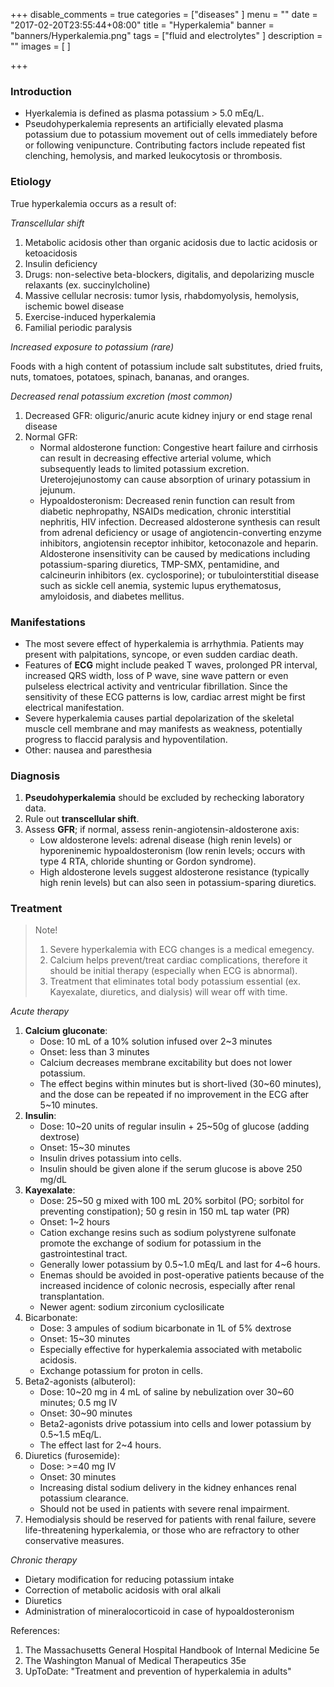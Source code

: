 +++
disable_comments = true
categories = ["diseases"
]
menu = ""
date = "2017-02-20T23:55:44+08:00"
title = "Hyperkalemia"
banner = "banners/Hyperkalemia.png"
tags = ["fluid and electrolytes"
]
description = ""
images = [
]

+++
### Introduction
- Hyerkalemia is defined as plasma potassium > 5.0 mEq/L.
- Pseudohyperkalemia represents an artificially elevated plasma potassium due to potassium movement out of cells immediately before or following venipuncture. Contributing factors include repeated fist clenching, hemolysis, and marked leukocytosis or thrombosis.

<!--more-->
### Etiology
True hyperkalemia occurs as a result of:

_Transcellular shift_

1. Metabolic acidosis other than organic acidosis due to lactic acidosis or ketoacidosis
2. Insulin deficiency
3. Drugs: non-selective beta-blockers, digitalis, and depolarizing muscle relaxants (ex. succinylcholine)
4. Massive cellular necrosis: tumor lysis, rhabdomyolysis, hemolysis, ischemic bowel disease
5. Exercise-induced hyperkalemia
6. Familial periodic paralysis

_Increased exposure to potassium (rare)_

Foods with a high content of potassium include salt substitutes, dried fruits, nuts, tomatoes, potatoes, spinach, bananas, and oranges.

_Decreased renal potassium excretion (most common)_

1. Decreased GFR: oliguric/anuric acute kidney injury or end stage renal disease
2. Normal GFR: 
    - Normal aldosterone function: Congestive heart failure and cirrhosis can result in decreasing effective arterial volume, which subsequently leads to limited potassium excretion. Ureterojejunostomy can cause absorption of urinary potassium in jejunum.
    - Hypoaldosteronism: Decreased renin function can result from diabetic nephropathy, NSAIDs medication, chronic interstitial nephritis, HIV infection. Decreased aldosterone synthesis can result from adrenal deficiency or usage of angiotencin-converting enzyme inhibitors, angiotensin receptor inhibitor, ketoconazole and heparin. Aldosterone insensitivity can be caused by medications including potassium-sparing diuretics, TMP-SMX, pentamidine, and calcineurin inhibitors (ex. cyclosporine); or tubulointerstitial disease such as sickle cell anemia, systemic lupus erythematosus, amyloidosis, and diabetes mellitus.

### Manifestations
- The most severe effect of hyperkalemia is arrhythmia. Patients may present with palpitations, syncope, or even sudden cardiac death.
- Features of **ECG** might include peaked T waves, prolonged PR interval, increased QRS width, loss of P wave, sine wave pattern or even pulseless electrical activity and ventricular fibrillation. Since the sensitivity of these ECG patterns is low, cardiac arrest might be first electrical manifestation.
- Severe hyperkalemia causes partial depolarization of the skeletal muscle cell membrane and may manifests as weakness, potentially progress to flaccid paralysis and hypoventilation.
- Other: nausea and paresthesia

### Diagnosis
1. **Pseudohyperkalemia** should be excluded by rechecking laboratory data.
2. Rule out **transcellular shift**.
3. Assess **GFR**; if normal, assess renin-angiotensin-aldosterone axis:
    - Low aldosterone levels: adrenal disease (high renin levels) or hyporeninemic hypoaldosteronism (low renin levels; occurs with type 4 RTA, chloride shunting or Gordon syndrome).
    - High aldosterone levels suggest aldosterone resistance (typically high renin levels) but can also seen in potassium-sparing diuretics.

### Treatment
> Note!
>
> 1. Severe hyperkalemia with ECG changes is a medical emegency.
> 2. Calcium helps prevent/treat cardiac complications, therefore it should be initial therapy (especially when ECG is abnormal).
> 3. Treatment that eliminates total body potassium essential (ex. Kayexalate, diuretics, and dialysis) will wear off with time.

_Acute therapy_

1. **Calcium gluconate**:
    - Dose: 10 mL of a 10% solution infused over 2~3 minutes
    - Onset: less than 3 minutes
    - Calcium decreases membrane excitability but does not lower potassium.
    - The effect begins within minutes but is short-lived (30~60 minutes), and the dose can be repeated if no improvement in the ECG after 5~10 minutes.
2. **Insulin**:
    - Dose: 10~20 units of regular insulin + 25~50g of glucose (adding dextrose)
    - Onset: 15~30 minutes
    - Insulin drives potassium into cells.
    - Insulin should be given alone if the serum glucose is above 250 mg/dL
3. **Kayexalate**:
    - Dose: 25~50 g mixed with 100 mL 20% sorbitol (PO; sorbitol for preventing constipation); 50 g resin in 150 mL tap water (PR)
    - Onset: 1~2 hours
    - Cation exchange resins such as sodium polystyrene sulfonate promote the exchange of sodium for potassium in the gastrointestinal tract.
    - Generally lower potassium by 0.5~1.0 mEq/L and last for 4~6 hours.
    - Enemas should be avoided in post-operative patients because of the increased incidence of colonic necrosis, especially after renal transplantation.
    - Newer agent: sodium zirconium cyclosilicate
4. Bicarbonate:
    - Dose: 3 ampules of sodium bicarbonate in 1L of 5% dextrose
    - Onset: 15~30 minutes
    - Especially effective for hyperkalemia associated with metabolic acidosis.
    - Exchange potassium for proton in cells.
5. Beta2-agonists (albuterol):
    - Dose: 10~20 mg in 4 mL of saline by nebulization over 30~60 minutes; 0.5 mg IV
    - Onset: 30~90 minutes
    - Beta2-agonists drive potassium into cells and lower potassium by 0.5~1.5 mEq/L.
    - The effect last for 2~4 hours.
6. Diuretics (furosemide):
    - Dose: >=40 mg IV
    - Onset: 30 minutes
    - Increasing distal sodium delivery in the kidney enhances renal potassium clearance.
    - Should not be used in patients with severe renal impairment.
7. Hemodialysis should be reserved for patients with renal failure, severe life-threatening hyperkalemia, or those who are refractory to other conservative measures.

_Chronic therapy_

- Dietary modification for reducing potassium intake
- Correction of metabolic acidosis with oral alkali
- Diuretics
- Administration of mineralocorticoid in case of hypoaldosteronism


References:

1. The Massachusetts General Hospital Handbook of Internal Medicine 5e
2. The Washington Manual of Medical Therapeutics 35e
3. UpToDate: "Treatment and prevention of hyperkalemia in adults"
